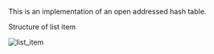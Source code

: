 This is an implementation of an open addressed hash table.

Structure of list item

![list_item](https://user-images.githubusercontent.com/21957448/186776267-1c46bbb2-4f2f-4b91-a3db-6d3f1bad8cbc.png)

